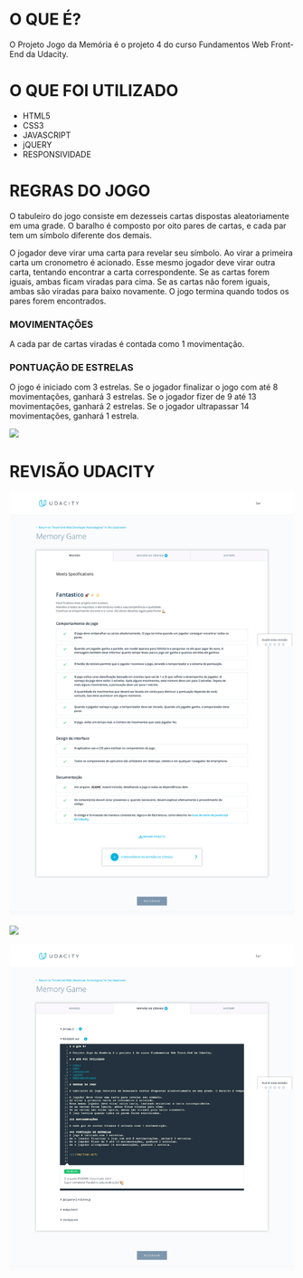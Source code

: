# O QUE É? 

O Projeto Jogo da Memória é o projeto 4 do curso Fundamentos Web Front-End da Udacity.

# O QUE FOI UTILIZADO

* HTML5
* CSS3
* JAVASCRIPT
* jQUERY
* RESPONSIVIDADE

# REGRAS DO JOGO

O tabuleiro do jogo consiste em dezesseis cartas dispostas aleatoriamente em uma grade. O baralho é composto por oito pares de cartas, e cada par tem um símbolo diferente dos demais.

O jogador deve virar uma carta para revelar seu símbolo.
Ao virar a primeira carta um cronometro é acionado.
Esse mesmo jogador deve virar outra carta, tentando encontrar a carta correspondente.
Se as cartas forem iguais, ambas ficam viradas para cima.
Se as cartas não forem iguais, ambas são viradas para baixo novamente.
O jogo termina quando todos os pares forem encontrados.

### MOVIMENTAÇÕES

A cada par de cartas viradas é contada como 1 movimentação.

### PONTUAÇÃO DE ESTRELAS
O jogo é iniciado com 3 estrelas.
Se o jogador finalizar o jogo com até 8 movimentações, ganhará 3 estrelas.
Se o jogador fizer de 9 até 13 movimentações, ganhará 2 estrelas.
Se o jogador ultrapassar 14 movimentações, ganhará 1 estrela.


![](img/jogo.gif)

# REVISÃO UDACITY

![](img/revisaoUdacity/1.png)

![](img/revisaoUdacity/codereview_1.png)

![](img/revisaoUdacity/codereview_2.png)


